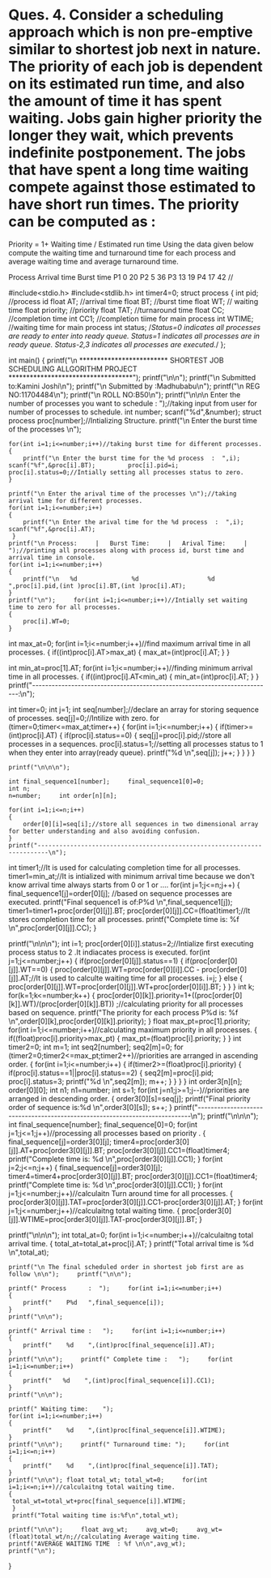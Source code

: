 # Ques. 4.  Consider a scheduling approach which is non pre-emptive similar to shortest job next in nature. The priority of each job is dependent on its estimated run time, and also the amount of time it has spent waiting. Jobs gain higher priority the longer they wait, which prevents indefinite postponement. The jobs that have spent a long time waiting compete against those estimated to have short run times. The priority can be computed as :
Priority = 1+ Waiting time / Estimated run time
Using the data given below compute the waiting time and turnaround time for each process and average waiting time and average turnaround time.

Process	Arrival time	Burst time
P1	0	20
P2	5	36
P3	13	19
P4	17	42            //


#include<stdio.h> #include<stdlib.h> int timer4=0; struct process 
{     int pid;         //process id float AT;        //arrival time     float BT;        //burst time     float WT;        // waiting time     float priority;  //priority     float TAT;       //turnaround time     float CC;        //completion time     int CC1;         //completion tiime for main process     int WTIME;       //waiting time for main process     int status; 
/*Status=0 indicates all processes are ready to enter into ready queue. 
  Status=1 indicates all processes are in ready queue. 
  Status-2,3 indicates all processes are executed.*/ 
}; 
 
int main() 
{ 
printf("\n ************************* SHORTEST JOB SCHEDULING ALLGORITHM PROJECT 
***********************************"); 
printf("\n\n"); printf("\n                           Submitted to:Kamini Joshi\n"); printf("\n                           Submitted by :Madhubabu\n"); printf("\n                           REG NO:11704484\n"); printf("\n                           ROLL NO:B50\n"); 
    printf("\n\n\n Enter the number of processes you want to schedule :  ");//taking input from user for number of processes to schedule. 
    int number;     scanf("%d",&number);     struct process proc[number];//Intializing Structure. printf("\n Enter the burst time of the processes \n"); 
 
    for(int i=1;i<=number;i++)//taking burst time for different processes. 
    { 
        printf("\n Enter the burst time for the %d process  :  ",i);         scanf("%f",&proc[i].BT);         proc[i].pid=i;         proc[i].status=0;//Intially setting all processes status to zero. 
    } 
 
    printf("\n Enter the arival time of the processes \n");//taking arrival time for different processes. 
    for(int i=1;i<=number;i++) 
    { 
        printf("\n Enter the arival time for the %d process  :  ",i);         scanf("%f",&proc[i].AT); 
     } 
    printf("\n Process:     |   Burst Time:     |   Arival Time:     | ");//printing all processes along with process id, burst time and arrival time in console. 
    for(int i=1;i<=number;i++) 
    { 
        printf("\n   %d               %d                   %d      ",proc[i].pid,(int )proc[i].BT,(int )proc[i].AT); 
    } 
    printf("\n");     for(int i=1;i<=number;i++)//Intially set waiting time to zero for all processes. 
    { 
        proc[i].WT=0; 
    } 
 
int max_at=0;     for(int i=1;i<=number;i++)//find maximum arrival time in all processes. 
    { 
        if((int)proc[i].AT>max_at) 
        { 
            max_at=(int)proc[i].AT; 
        } 
    } 
 
   int min_at=proc[1].AT;     for(int i=1;i<=number;i++)//finding minimum arrival time in all processes. 
    { 
        if((int)proc[i].AT<min_at) 
        { 
            min_at=(int)proc[i].AT; 
        } 
    } 
   printf("--------------------------------------------------------------------------:\n"); 
 
   int timer=0;    int j=1; 
   int seq[number];//declare an array for storing sequence of processes.     seq[j]=0;//Intilize with zero. 
    for (timer=0;timer<=max_at;timer++) 
    { 
        for(int i=1;i<=number;i++) 
        { 
            if(timer>=(int)proc[i].AT) 
            { 
                if(proc[i].status==0) 
                { 
                    seq[j]=proc[i].pid;//store all processes in a sequences. 
      proc[i].status=1;//setting all processes status to 1 when they enter into array(ready queue). 
 	 	    printf("%d \n",seq[j]); 
 	 	    j++; 
                } 
           } 
        } 
    } 
 
    printf("\n\n\n"); 
 
    int final_sequence1[number];     final_sequence1[0]=0; 
    int n; 
    n=number;     int order[n][n]; 
 
    for(int i=1;i<=n;i++) 
    { 
        order[0][i]=seq[i];//store all sequences in two dimensional array for better understanding and also avoiding confusion. 
    } 
    printf("-------------------------------------------------------------------------\n"); 
int timer1;//It is used for calculating completion time for all processes.  
timer1=min_at;//It is intialized with minimum arrival time because we don't know arrival time always starts from 0 or 1 or .... 
    for(int j=1;j<=n;j++) 
     { 
       final_sequence1[j]=order[0][j]; //based on sequence processes are executed. 
       printf("Final sequence1 is of:P%d \n",final_sequence1[j]);        timer1=timer1+proc[order[0][j]].BT;        proc[order[0][j]].CC=(float)timer1;//It stores completion time for all processes. 
       printf("Complete time is: %f \n",proc[order[0][j]].CC); 
 	 } 
 
printf("\n\n\n"); int i=1; 
proc[order[0][i]].status=2;//Intialize first executing process status to 2 .It indiacates process is executed. 
           for(int j=1;j<=number;j++) 
            { 
                if(proc[order[0][j]].status==1) 
                { 
                     if(proc[order[0][j]].WT==0) 
                    { 
                         proc[order[0][j]].WT=proc[order[0][i]].CC - proc[order[0][j]].AT;//It is used to calculte waiting time for all processes. 
 	 	 	 i=j; 
                    }                     else 
                    { 
                    proc[order[0][j]].WT=proc[order[0][j]].WT+proc[order[0][i]].BT; 
                    } 
                } 
             } 
int k;            for(k=1;k<=number;k++) 
           { 
                proc[order[0][k]].priority=1+((proc[order[0][k]].WT)/(proc[order[0][k]].BT)) ;//calculating priority for all processes based on sequence. 
 	 	printf("The priority for each process  P%d is:  %f 
\n",order[0][k],proc[order[0][k]].priority); 
 	    } 
   float max_pt=proc[1].priority;     for(int i=1;i<=number;i++)//calculating maximum priority in all processes. 
    { 
        if((float)proc[i].priority>max_pt) 
        { 
            max_pt=(float)proc[i].priority; 
        } 
    } 
int timer2=0; int m=1; int seq2[number]; seq2[m]=0;     for (timer2=0;timer2<=max_pt;timer2++)//priorities are arranged in ascending order. 
    { 
        for(int i=1;i<=number;i++) 
        { 
            if(timer2>=(float)proc[i].priority) 
            { 
                if(proc[i].status==1||proc[i].status==2) 
                { 
                    seq2[m]=proc[i].pid;                     proc[i].status=3;                     printf("%d \n",seq2[m]);                     m++; 
                } 
           } 
        } 
    } 
    int order3[n][n];     order[0][0];     int n1; 
     n1=number; 
    int s=1;     for(int j=n1;j>=1;j--)//priorities are arranged in descending order. 
    { 
        order3[0][s]=seq[j];         printf("Final priority order of sequence is:%d \n",order3[0][s]); 
 	s++; 
    } 
    printf("----------------------------------------------------------------------------\n");     printf("\n\n\n"); int final_sequence[number]; final_sequence[0]=0;     for(int j=1;j<=1;j++)//processing all processes based on priority . 
     { 
       final_sequence[j]=order3[0][j];        timer4=proc[order3[0][j]].AT+proc[order3[0][j]].BT;        proc[order3[0][j]].CC1=(float)timer4;        printf("Complete time is: %d \n",proc[order3[0][j]].CC1); 
         } 
     for(int j=2;j<=n;j++) 
     { 
       final_sequence[j]=order3[0][j];        timer4=timer4+proc[order3[0][j]].BT;        proc[order3[0][j]].CC1=(float)timer4;        printf("Complete time is: %d \n",proc[order3[0][j]].CC1); 
      } 
  for(int j=1;j<=number;j++)//calculaitn Turn around time for all processes. 
  { 
   proc[order3[0][j]].TAT=proc[order3[0][j]].CC1-proc[order3[0][j]].AT; 
   } 
for(int j=1;j<=number;j++)//calculaitng total waiting time. 
  { 
   proc[order3[0][j]].WTIME=proc[order3[0][j]].TAT-proc[order3[0][j]].BT; 
   } 
 
printf("\n\n\n");     int total_at=0;     for(int i=1;i<=number;i++)//calculaitng total arrival time. 
    { 
        total_at=total_at+proc[i].AT; 
    } 
    printf("Total arrival time is %d \n",total_at); 
 
    printf("\n The final scheduled order in shortest job first are as follow \n\n");     printf("\n\n"); 
 
    printf(" Process      :  ");     for(int i=1;i<=number;i++) 
    { 
        printf("    P%d   ",final_sequence[i]); 
    } 
    printf("\n\n"); 
 
    printf(" Arrival time :   ");     for(int i=1;i<=number;i++) 
    { 
        printf("    %d    ",(int)proc[final_sequence[i]].AT); 
    } 
    printf("\n\n");     printf(" Complete time :   ");     for(int i=1;i<=number;i++) 
    { 
        printf("   %d    ",(int)proc[final_sequence[i]].CC1); 
    } 
    printf("\n\n"); 
 
    printf(" Waiting time:    "); 
    for(int i=1;i<=number;i++) 
    { 
        printf("    %d    ",(int)proc[final_sequence[i]].WTIME); 
    } 
    printf("\n\n");     printf(" Turnaround time: ");     for(int i=1;i<=n;i++) 
    { 
        printf("    %d    ",(int)proc[final_sequence[i]].TAT); 
    } 
    printf("\n\n"); float total_wt; total_wt=0;     for(int i=1;i<=n;i++)//calculaitng total waiting time. 
    { 
     total_wt=total_wt+proc[final_sequence[i]].WTIME; 
     } 
     printf("Total waiting time is:%f\n",total_wt); 
 
    printf("\n\n");     float avg_wt;     avg_wt=0;     avg_wt=(float)total_wt/n;//calculating Average waiting time. 
    printf("AVERAGE WAITING TIME  : %f \n\n",avg_wt); 
    printf("\n"); 
} 
